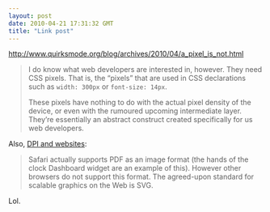```yaml
---
layout: post
date: 2010-04-21 17:31:32 GMT
title: "Link post"
---
```

<http://www.quirksmode.org/blog/archives/2010/04/a_pixel_is_not.html>

> I do know what web developers are interested in, however. They need CSS pixels. That is, the “pixels” that are used in CSS declarations such as `width: 300px` or `font-size: 14px`.
>
> These pixels have nothing to do with the actual pixel density of the device, or even with the rumoured upcoming intermediate layer. They’re essentially an abstract construct created specifically for us web developers.

Also, [DPI and websites](http://webkit.org/blog/55/high-dpi-web-sites):

> Safari actually supports PDF as an image format (the hands of the clock Dashboard widget are an example of this). However other browsers do not support this format. The agreed-upon standard for scalable graphics on the Web is SVG.

Lol.

